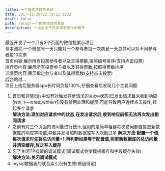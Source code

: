```yaml
---
title: 一个投票项目的总结
date: 2017-11-20T22:39:11.923Z
draft: false
path: /blog/一个投票项目的总结
description: 一点点关于并发请求优化的细节
---
```


最近开发了一个只有3个页面的微信投票小项目  
基本流程:一个微信号一天只能对一个参与者投一次票且一天总共可以对不同参与者投10次票  
首页内容:展示所有投票参与者以及其得票数,按照编号排序(支持点击投票)  
排行页内容:展示所有投票参与者以及其得票数,按照得票数排序  
详情页内容:展示指定参与者以及其得票数(支持点击投票)  
后台略过...  
项目上线后服务器cpu长时间负载100%,仔细查看后发现几个主要问题:  
1. 首页和详情页js中没有对触发异步请求的`请求中`状态(已发出请求且未收到响应[`搜索`,`下一页加载`,`投票操作`])没有禁用处理和提示,可能导致用户连续点击操作,挂起多个请求  
**解决方法:添加对应请求中的状态,在发出请求后,收到响应前都无法再次发出相同请求**  
2. 之前有对三个页面的访问量进行统计,但用的是简单粗暴每次访问都直接更新数据库的响应字段值,导致并发增加时数据库写入次数过多
**解决方法:配置一个值,每次请求时先将总访问量+1,再判断如果等于配置值,则更新数据库的总访问量并清空缓存,反之写入缓存**  
3. 忘了关闭TP框架的调试模式(调试模式会使模板缓存和字段缓存失效)  
**解决方法:关闭调试模式**  
4. mysql数据表的联合索引没有生效(原因待定)  
